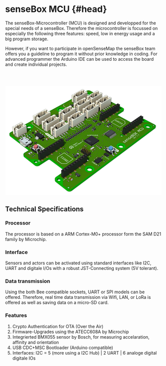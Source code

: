 # senseBox MCU {#head}

<div class="description">The senseBox-Microcontroller (MCU) is designed and developped for the special needs of a senseBox. Therefore the microcontroller is focussed on especially the following three features: speed, low in energy usage and a big program storage.<br>

However, if you want to participate in openSenseMap the senseBox team offers you a guideline to program it without prior knowledge in coding. For advanced programmer the Arduino IDE can be used to access the board and create individual projects.</div>
<div class="line">
    <br>
    <br>
</div>




![The senseBox MCU](https://github.com/sensebox/resources/raw/master/gitbook_pictures/mcu_one_top.png)

## Technical Specifications

### Processor
The processor is based on a ARM Cortex-M0+ processor form the SAM D21 family by Microchip.

### Interface
Sensors and actors can be activated using standard interfaces like I2C, UART and digitale I/Os with a robust JST-Connecting system (5V tolerant). 

### Data transmission
Using the both Bee compatible sockets, UART or SPI models can be offered. Therefore, real time data transmission via Wifi, LAN, or LoRa is offered as well as saving data on a micro-SD card.  

### Features
1. Crypto Authentication for OTA (Over the Air) 
2. Firmware-Upgrades using the ATECC608A by Microchip
3. Integrierted BMX055 sensor by Bosch, for measuring accelaration, affinity and orientation
4. USB CDC+MSC Bootloader (Arduino compatible)
5. Interfaces: I2C = 5 (more using a I2C Hub) | 2 UART | 6 analoge digital digitale IOs

